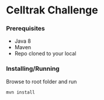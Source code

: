 # Celltrak Challenge

### Prerequisites

* Java 8
* Maven
* Repo cloned to your local

### Installing/Running

Browse to root folder and run

```
mvn install
```